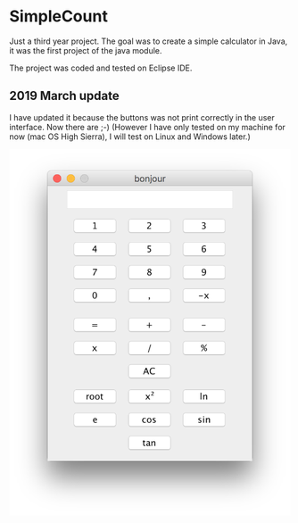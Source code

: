 # SimpleCount

Just a third year project.
The goal was to create a simple calculator in Java, it was the first project of the java module.
  
The project was coded and tested on Eclipse IDE.

## 2019 March update
  I have updated it because the buttons was not print correctly in the user interface. Now there are ;-) 
  (However I have only tested on my machine for now (mac OS High Sierra), I will test on Linux and Windows later.)


![alt text](./PictForReadme/SimpleCount2019.png)
